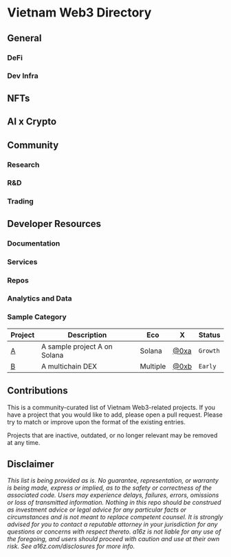 # Vietnam Web3 Directory

## General

### DeFi

### Dev Infra

## NFTs

## AI x Crypto

## Community

### Research

### R&D

### Trading

## Developer Resources

### Documentation

### Services

### Repos

### Analytics and Data

### Sample Category

| Project            | Description                  | Eco      | X                         | Status   |
|--------------------|------------------------------|----------|---------------------------|----------|
| [A](https://a.com) | A sample project A on Solana | Solana   | [@0xa](https://x.com/0xa) | `Growth` |
| [B](https://b.com) | A multichain DEX             | Multiple | [@0xb](https://x.com/0xb) | `Early`  |

## Contributions

This is a community-curated list of Vietnam Web3-related projects. If you have a project that you would like to add, please open a pull request. Please try to match or improve upon the format of the existing entries.

Projects that are inactive, outdated, or no longer relevant may be removed at any time.

## Disclaimer

_This list is being provided as is. No guarantee, representation, or warranty is being made, express or implied, as to the safety or correctness of the associated code. Users may experience delays, failures, errors, omissions or loss of transmitted information. Nothing in this repo should be construed as investment advice or legal advice for any particular facts or circumstances and is not meant to replace competent counsel. It is strongly advised for you to contact a reputable attorney in your jurisdiction for any questions or concerns with respect thereto. a16z is not liable for any use of the foregoing, and users should proceed with caution and use at their own risk. See a16z.com/disclosures for more info._

